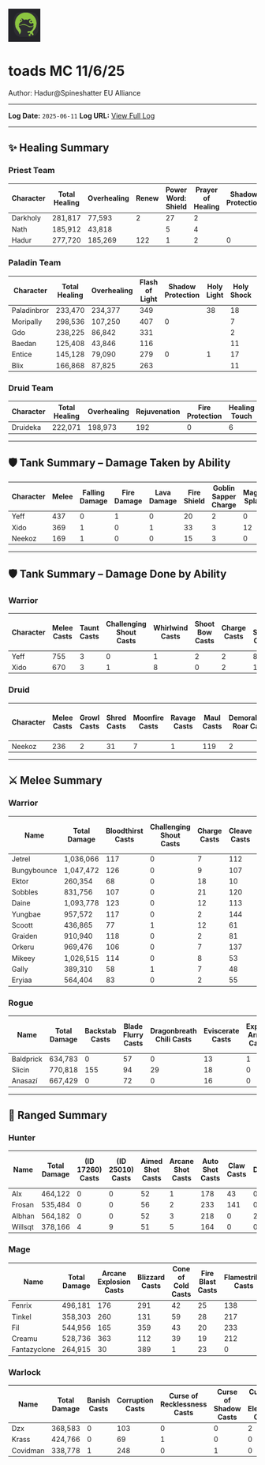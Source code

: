 
![Logo](logo.png)

# toads MC 11/6/25

Author: Hadur@Spineshatter EU Alliance

---

**Log Date:** `2025-06-11`
**Log URL:** [View Full Log](https://www.warcraftlogs.com/reports/Ha39Gf2cVryjBWPA)

---

## ✨ Healing Summary

### Priest Team

| Character | Total Healing | Overhealing | Renew |Power Word: Shield |Prayer of Healing |Shadow Protection |Heal |Desperate Prayer |Flash Heal |Holy Nova |Abolish Disease |Dispel Magic |Fear Ward |Mana Pots | Dark Runes |
|-----------|----------------|--------------|-------------|-------------|-------------|-------------|-------------|-------------|-------------|-------------|-------------|-------------|-----------|-----------|------------|
| Darkholy | 281,817 | 77,593 | 2 |27 |2 | | |1 |268 |4 |1 |7 |2 |3 | 0|
| Nath | 185,912 | 43,818 |  |5 |4 | | |2 |156 |5 | |24 |2 |5 | 4|
| Hadur | 277,720 | 185,269 | 122 |1 |2 |0 |6 |1 |155 |1 | |42 |4 |1 | 0|

### Paladin Team

| Character | Total Healing | Overhealing | Flash of Light |Shadow Protection |Holy Light |Holy Shock |Lay on Hands |Cleanse |Mana Pots | Dark Runes |
|-----------|----------------|--------------|-------------|-------------|-------------|-------------|-------------|-------------|-----------|------------|
| Paladinbror | 233,470 | 234,377 | 349 | |38 |18 | |5 |0 | 0|
| Moripally | 298,536 | 107,250 | 407 |0 | |7 | |7 |0 | 0|
| Gdo | 238,225 | 86,842 | 331 | | |2 | |66 |0 | 0|
| Baedan | 125,408 | 43,846 | 116 | | |11 | |21 |0 | 0|
| Entice | 145,128 | 79,090 | 279 |0 |1 |17 | |40 |1 | 0|
| Blix | 166,868 | 87,825 | 263 | | |11 |1 |3 |3 | 1|

### Druid Team

| Character | Total Healing | Overhealing | Rejuvenation |Fire Protection |Healing Touch |Regrowth |Remove Curse |Mana Pots | Dark Runes |
|-----------|----------------|--------------|-------------|-------------|-------------|-------------|-------------|-----------|------------|
| Druideka | 222,071 | 198,973 | 192 |0 |6 |82 |15 |0 | 0|


---

## 🛡️ Tank Summary – Damage Taken by Ability

| Character | Melee | Falling Damage | Fire Damage | Lava Damage | Fire Shield | Goblin Sapper Charge | Magma Splash | Cleave | Immolate | Smash | Knock Away | Massive Tremor | Surge | Lava Breath | Lava Burst | Ancient Dread | Cauterizing Flames | Withering Heat | Ancient Despair | Soul Burn | Panic | Magma Spit | Magma Shackles | Eruption | Flames | Cone of Fire | Melt Armor | Pyroclast Barrage | Cleave | Inferno | Arcane Explosion | (ID 19716) | Shadow Bolt | Strike | Serrated Blade | Shadow Word Pain | Hand of Ragnaros | Flame Spear | Mangle | Blast Wave | Knockdown | Fist of Ragnaros | Immolate | Elemental Fire | (ID 20566) | Shadow Shock | Fireblast | (ID 21075) | Shadow Bolt | Lava Burst | Lava Breath | Sunder Armor |
|-----------|-------------|-------------|-------------|-------------|-------------|-------------|-------------|-------------|-------------|-------------|-------------|-------------|-------------|-------------|-------------|-------------|-------------|-------------|-------------|-------------|-------------|-------------|-------------|-------------|-------------|-------------|-------------|-------------|-------------|-------------|-------------|-------------|-------------|-------------|-------------|-------------|-------------|-------------|-------------|-------------|-------------|-------------|-------------|-------------|-------------|-------------|-------------|-------------|-------------|-------------|-------------|-------------|
| Yeff | 437 | 0 | 1 | 0 | 20 | 2 | 0 | 4 | 52 | 8 | 2 | 4 | 4 | 4 | 26 | 0 | 0 | 0 | 1 | 0 | 1 | 0 | 1 | 8 | 2 | 1 | 0 | 20 | 1 | 3 | 2 | 1 | 0 | 4 | 75 | 6 | 2 | 1 | 9 | 2 | 2 | 4 | 0 | 32 | 1 | 4 | 1 | 9 | 1 | 1 | 1 | 0 |
| Xido | 369 | 1 | 0 | 1 | 33 | 3 | 12 | 2 | 0 | 7 | 2 | 4 | 4 | 3 | 12 | 0 | 0 | 1 | 1 | 1 | 1 | 10 | 0 | 0 | 6 | 3 | 0 | 15 | 0 | 3 | 3 | 0 | 1 | 0 | 79 | 0 | 2 | 1 | 0 | 2 | 4 | 4 | 7 | 27 | 0 | 7 | 0 | 9 | 2 | 1 | 3 | 1 |
| Neekoz | 169 | 1 | 0 | 0 | 15 | 3 | 0 | 4 | 0 | 6 | 1 | 3 | 4 | 5 | 22 | 2 | 1 | 0 | 0 | 1 | 0 | 0 | 0 | 0 | 1 | 3 | 1 | 9 | 6 | 3 | 3 | 0 | 0 | 10 | 38 | 0 | 2 | 1 | 10 | 2 | 3 | 4 | 9 | 0 | 0 | 4 | 0 | 0 | 0 | 1 | 1 | 1 |

---

## 🛡️ Tank Summary – Damage Done by Ability

### Warrior

| Character | Melee Casts |Taunt Casts |Challenging Shout Casts |Whirlwind Casts |Shoot Bow Casts |Charge Casts |Fire Shield Casts |Gift of Arthras Casts |Demoralising Shout Casts |Heroic Strike Casts |Revenge Casts |Goblin Sapper Charge Casts |Cleave Casts |Dragonbreath Chili Casts |Thorium Shield Spike Casts |(ID 19769) Casts |Retaliation Casts |Mocking Blow Casts |Execute Casts |Force Reactive Disk Casts |Dense Dynamite Casts |Bloodthirst Casts |Sunder Armor Casts |
|-----------|-------------|-------------|-------------|-------------|-------------|-------------|-------------|-------------|-------------|-------------|-------------|-------------|-------------|-------------|-------------|-------------|-------------|-------------|-------------|-------------|-------------|-------------|-------------|
| Yeff | 755 |3 |0 |1 |2 |2 |85 |62 |5 |171 |32 |18 |105 |0 |27 |0 |28 |2 |0 |96 |17 |113 |14 |
| Xido | 670 |3 |1 |8 |0 |2 |115 |34 |0 |307 |20 |19 |0 |2 |0 |8 |0 |2 |4 |0 |0 |91 |24 |
### Druid

| Character | Melee Casts |Growl Casts |Shred Casts |Moonfire Casts |Ravage Casts |Maul Casts |Demoralizing Roar Casts |Swipe (Bear) Casts |Thorns Casts |Wrath Casts |Goblin Sapper Charge Casts |Hurricane Casts |Faerie Fire (Feral) Casts |Feral Charge Casts |Ferocious Bite Casts |
|-----------|-------------|-------------|-------------|-------------|-------------|-------------|-------------|-------------|-------------|-------------|-------------|-------------|-------------|-------------|-------------|
| Neekoz | 236 |2 |31 |7 |1 |119 |2 |259 |152 |1 |23 |48 |12 |11 |7 |

---

## ⚔️ Melee Summary

### Warrior

| Name | Total Damage | Bloodthirst Casts |Challenging Shout Casts |Charge Casts |Cleave Casts |Deep Wound Casts |Demoralising Shout Casts |Dense Dynamite Casts |Dragonbreath Chili Casts |Execute Casts |Fire Shield Casts |Goblin Sapper Charge Casts |Hamstring Casts |Heroic Strike Casts |Intercept Casts |Melee Casts |Mocking Blow Casts |Overpower Casts |Pummel Casts |Revenge Casts |Shoot Bow Casts |Sunder Armor Casts |Taunt Casts |Thorium Grenade Casts |Whirlwind Casts |
|------|---------------|-------------|-------------|-------------|-------------|-------------|-------------|-------------|-------------|-------------|-------------|-------------|-------------|-------------|-------------|-------------|-------------|-------------|-------------|-------------|-------------|-------------|-------------|-------------|-------------|
| Jetrel | 1,036,066 | 117 |0 |7 |112 |275 |2 |27 |0 |56 |105 |18 |0 |142 |9 |697 |0 |0 |0 |0 |0 |9 |0 |0 |132 |
| Bungybounce | 1,047,472 | 126 |0 |9 |107 |311 |0 |25 |0 |57 |0 |7 |0 |139 |16 |766 |0 |0 |1 |0 |0 |10 |0 |0 |133 |
| Ektor | 260,354 | 68 |0 |18 |10 |117 |1 |0 |0 |38 |0 |0 |0 |13 |9 |473 |0 |2 |0 |0 |0 |1 |1 |0 |98 |
| Sobbles | 831,756 | 107 |0 |21 |120 |271 |0 |0 |0 |17 |0 |17 |0 |137 |22 |698 |0 |0 |0 |0 |0 |1 |0 |0 |136 |
| Daine | 1,093,778 | 123 |0 |12 |113 |338 |0 |25 |43 |56 |62 |24 |2 |138 |13 |757 |0 |0 |0 |0 |0 |4 |0 |0 |135 |
| Yungbae | 957,572 | 117 |0 |2 |144 |273 |0 |0 |0 |54 |46 |21 |0 |64 |15 |776 |0 |0 |0 |0 |0 |4 |0 |8 |129 |
| Scoott | 436,865 | 77 |1 |12 |61 |195 |2 |0 |0 |17 |0 |17 |0 |95 |10 |605 |1 |0 |1 |3 |0 |5 |0 |0 |110 |
| Graiden | 910,940 | 118 |0 |2 |81 |250 |0 |14 |0 |21 |0 |33 |0 |158 |17 |641 |0 |0 |0 |0 |0 |3 |0 |0 |139 |
| Orkeru | 969,476 | 106 |0 |7 |137 |309 |0 |11 |0 |44 |0 |13 |0 |144 |20 |589 |0 |0 |0 |0 |2 |3 |0 |0 |161 |
| Mikeey | 1,026,515 | 114 |0 |8 |53 |279 |0 |0 |0 |75 |0 |32 |1 |76 |15 |824 |0 |3 |0 |0 |0 |5 |0 |14 |121 |
| Gally | 389,310 | 58 |1 |7 |48 |174 |0 |0 |0 |38 |0 |0 |0 |85 |12 |486 |0 |0 |1 |1 |0 |5 |0 |0 |101 |
| Eryiaa | 564,404 | 83 |0 |2 |55 |191 |0 |0 |0 |30 |0 |9 |18 |96 |14 |520 |0 |0 |1 |0 |0 |0 |0 |0 |99 |
### Rogue

| Name | Total Damage | Backstab Casts |Blade Flurry Casts |Dragonbreath Chili Casts |Eviscerate Casts |Expose Armor Casts |Firebolt Casts |Goblin Sapper Charge Casts |Instant Poison VI Casts |Melee Casts |Shoot Bow Casts |Sinister Strike Casts |Thorium Grenade Casts |
|------|---------------|-------------|-------------|-------------|-------------|-------------|-------------|-------------|-------------|-------------|-------------|-------------|-------------|
| Baldprick | 634,783 | 0 |57 |0 |13 |1 |0 |27 |123 |787 |0 |308 |0 |
| Slicin | 770,818 | 155 |94 |29 |18 |0 |59 |0 |216 |1151 |3 |54 |0 |
| Anasazí | 667,429 | 0 |72 |0 |16 |0 |0 |6 |216 |751 |0 |234 |19 |
---

## 🌹 Ranged Summary

### Hunter

| Name | Total Damage | (ID 17260) Casts |(ID 25010) Casts |Aimed Shot Casts |Arcane Shot Casts |Auto Shot Casts |Claw Casts |Dense Dynamite Casts |Explosive Trap Casts |Goblin Sapper Charge Casts |Growl Casts |Melee Casts |Mongoose Bite Casts |Multi Shot Casts |Raptor Strike Casts |Screech Casts |Serpent Sting Casts |Volley Casts |Wing Clip Casts |
|------|---------------|-------------|-------------|-------------|-------------|-------------|-------------|-------------|-------------|-------------|-------------|-------------|-------------|-------------|-------------|-------------|-------------|-------------|-------------|
| Alx | 464,122 | 0 |0 |52 |1 |178 |43 |0 |0 |14 |5 |106 |0 |105 |23 |0 |45 |212 |0 |
| Frosan | 535,484 | 0 |0 |56 |2 |233 |141 |0 |0 |0 |0 |311 |1 |130 |29 |0 |28 |0 |3 |
| Albhan | 564,182 | 0 |0 |52 |3 |218 |0 |22 |81 |24 |0 |175 |2 |130 |23 |195 |71 |121 |1 |
| Willsqt | 378,166 | 4 |9 |51 |5 |164 |0 |0 |2 |0 |0 |13 |0 |120 |6 |0 |50 |116 |0 |
### Mage

| Name | Total Damage | Arcane Explosion Casts |Blizzard Casts |Cone of Cold Casts |Fire Blast Casts |Flamestrike Casts |Frost Nova Casts |Frostbolt Casts |Goblin Sapper Charge Casts |Melee Casts |Scorch Casts |Shoot Casts |Thorns Casts |
|------|---------------|-------------|-------------|-------------|-------------|-------------|-------------|-------------|-------------|-------------|-------------|-------------|-------------|
| Fenrix | 496,181 | 176 |291 |42 |25 |138 |0 |162 |0 |2 |0 |0 |0 |
| Tinkel | 358,303 | 260 |131 |59 |28 |217 |0 |150 |0 |0 |0 |6 |0 |
| Fil | 544,956 | 165 |359 |43 |20 |233 |1 |184 |22 |0 |0 |0 |0 |
| Creamu | 528,736 | 363 |112 |39 |19 |212 |0 |158 |0 |4 |1 |0 |2 |
| Fantazyclone | 264,915 | 30 |389 |1 |23 |0 |0 |131 |0 |1 |0 |0 |0 |
### Warlock

| Name | Total Damage | Banish Casts |Corruption Casts |Curse of Recklessness Casts |Curse of Shadow Casts |Curse of the Elements Casts |Death Coil Casts |Drain Life Casts |Hellfire Casts |Immolate Casts |Melee Casts |Rain of Fire Casts |Searing Pain Casts |Shadow Bolt Casts |Shadow Vulnerability Casts |Shadowburn Casts |
|------|---------------|-------------|-------------|-------------|-------------|-------------|-------------|-------------|-------------|-------------|-------------|-------------|-------------|-------------|-------------|-------------|
| Dzx | 368,583 | 0 |103 |0 |0 |2 |1 |0 |491 |4 |1 |41 |0 |97 |2 |27 |
| Krass | 424,766 | 0 |69 |1 |0 |0 |2 |4 |419 |12 |0 |44 |1 |118 |3 |33 |
| Covidman | 338,778 | 1 |248 |0 |1 |0 |3 |0 |510 |0 |2 |53 |0 |74 |1 |33 |
